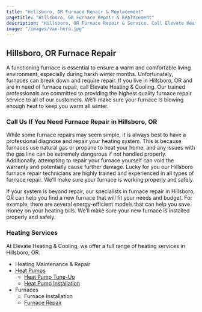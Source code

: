 ```yaml
---
title: "Hillsboro, OR Furnace Repair & Replacement"
pagetitle: "Hillsboro, OR Furnace Repair & Replacement"
description: "Hillsboro, OR Furnace Repair & Service. Call Elevate Heating & Cooling today to schedule."
image: "/images/van-hero.jpg"
---
```


## Hillsboro, OR Furnace Repair

A functioning furnace is essential to ensure a warm and comfortable living environment, especially during harsh winter months. Unfortunately, furnaces can break down and require repair. If you live in Hillsboro, OR and are in need of furnace repair, call Elevate Heating & Cooling. Our trained professionals are committed to providing the highest quality furnace repair service to all of our customers. We’ll make sure your furnace is blowing enough heat to keep you warm all winter.

### Call Us If You Need Furnace Repair in Hillsboro, OR

While some furnace repairs may seem simple, it is always best to have a professional diagnose and repair your heating system. This is because furnaces use natural gas or propane to heat your home, and any issues with the gas line can be extremely dangerous if not handled properly. Additionally, attempting to repair your furnace yourself can void the warranty and potentially cause further damage. Lucky for you our Hillsboro furnace repair technicians are highly trained and experienced in all types of furnace repair. We’ll make sure your furnace is working properly and safely.

If your system is beyond repair, our specialists in furnace repair in Hillsboro, OR can help you find a new furnace that will fit your needs and budget. For example, there are several energy-efficient models that can help you save money on your heating bills. We’ll make sure your new furnace is installed properly and safely.

### Heating Services 

At Elevate Heating & Cooling, we offer a full range of heating services in Hillsboro, OR.

- Heating Maintenance & Repair
- [Heat Pumps](../../heat-pumps/)
	- [Heat Pump Tune-Up](../../heat-pump-tune-up/)
	- [Heat Pump Installation](../../heating-installation/)
- Furnaces
	- Furnace Installation
	- [Furnace Repair](../../furnace-repair-and-maintenance/)